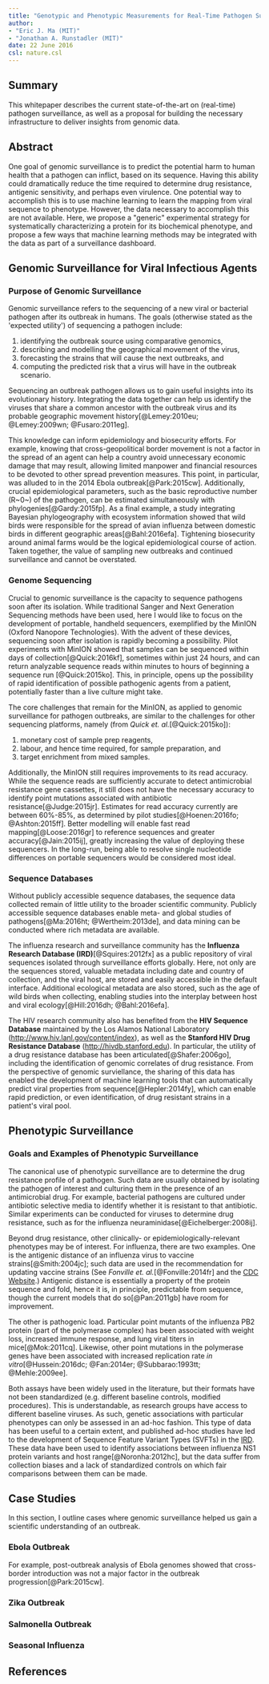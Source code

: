 ```yaml
---
title: "Genotypic and Phenotypic Measurements for Real-Time Pathogen Surveillance"
author: 
- "Eric J. Ma (MIT)"
- "Jonathan A. Runstadler (MIT)"
date: 22 June 2016
csl: nature.csl
---
```


## Summary

This whitepaper describes the current state-of-the-art on (real-time) pathogen surveillance, as well as a proposal for building the necessary infrastructure to deliver insights from genomic data.

## Abstract

One goal of genomic surveillance is to predict the potential harm to human health that a pathogen can inflict, based on its sequence. Having this ability could dramatically reduce the time required to determine drug resistance, antigenic sensitivity, and perhaps even virulence. One potential way to accomplish this is to use machine learning to learn the mapping from viral sequence to phenotype. However, the data necessary to accomplish this are not available. Here, we propose a "generic" experimental strategy for systematically characterizing a protein for its biochemical phenotype, and propose a few ways that machine learning methods may be integrated with the data as part of a surveillance dashboard.

## Genomic Surveillance for Viral Infectious Agents

### Purpose of Genomic Surveillance

Genomic surveillance refers to the sequencing of a new viral or bacterial pathogen after its outbreak in humans. The goals (otherwise stated as the 'expected utility') of sequencing a pathogen include:

1. identifying the outbreak source using comparative genomics,
2. describing and modelling the geographical movement of the virus,
3. forecasting the strains that will cause the next outbreaks, and
4. computing the predicted risk that a virus will have in the outbreak scenario.

Sequencing an outbreak pathogen allows us to gain useful insights into its evolutionary history. Integrating the data together can help us identify the viruses that share a common ancestor with the outbreak virus and its probable geographic movement history[@Lemey:2010eu; @Lemey:2009wn; @Fusaro:2011eg].

This knowledge can inform epidemiology and biosecurity efforts. For example, knowing that cross-geopolitical border movement is not a factor in the spread of an agent can help a country avoid unnecessary economic damage that may result, allowing limited manpower and financial resources to be devoted to other spread prevention measures. This point, in particular, was alluded to in the 2014 Ebola outbreak[@Park:2015cw]. Additionally, crucial epidemiological parameters, such as the basic reproductive number (R~0~) of the pathogen, can be estimated simultaneously with phylogenies[@Gardy:2015fp]. As a final example, a study integrating Bayesian phylogeography with ecosystem information showed that wild birds were responsible for the spread of avian influenza between domestic birds in different geographic areas[@Bahl:2016efa]. Tightening biosecurity around animal farms would be the logical epidemiological course of action. Taken together, the value of sampling new outbreaks and continued surveillance and cannot be overstated.

### Genome Sequencing

Crucial to genomic surveillance is the capacity to sequence pathogens soon after its isolation. While traditional Sanger and Next Generation Sequencing methods have been used, here I would like to focus on the development of portable, handheld sequencers, exemplified by the MinION (Oxford Nanopore Technologies). With the advent of these devices, sequencing soon after isolation is rapidly becoming a possibility. Pilot experiments with MinION showed that samples can be sequenced within days of collection[@Quick:2016kf], sometimes within just 24 hours, and can return analyzable sequence reads within minutes to hours of beginning a sequence run [@Quick:2015ko]. This, in principle, opens up the possibility of rapid identification of possible pathogenic agents from a patient, potentially faster than a live culture might take.

The core challenges that remain for the MinION, as applied to genomic surveillance for pathogen outbreaks, are similar to the challenges for other sequencing platforms, namely (from *Quick et. al.*[@Quick:2015ko]):

1. monetary cost of sample prep reagents,
2. labour, and hence time required, for sample preparation, and
3. target enrichment from mixed samples.

Additionally, the MinION still requires improvements to its read accuracy. While the sequence reads are sufficiently accurate to detect antimicrobial resistance gene cassettes, it still does not have the necessary accuracy to identify point mutations associated with antibiotic resistance[@Judge:2015jr]. Estimates for read accuracy currently are between 60%-85%, as determined by pilot studies[@Hoenen:2016fo; @Ashton:2015ff]. Better modelling will enable fast read mapping[@Loose:2016gr] to reference sequences and greater accuracy[@Jain:2015ij], greatly increasing the value of deploying these sequencers. In the long-run, being able to resolve single nucleotide differences on portable sequencers would be considered most ideal.

### Sequence Databases

Without publicly accessible sequence databases, the sequence data collected remain of little utility to the broader scientific community. Publicly accessible sequence databases enable meta- and global studies of pathogens[@Ma:2016ht; @Wertheim:2013de], and data mining can be conducted where rich metadata are available.

The influenza research and surveillance community has the **Influenza Research Database (IRD)**[@Squires:2012fx] as a public repository of viral sequences isolated through surveillance efforts globally. Here, not only are the sequences stored, valuable metadata including date and country of collection, and the viral host, are stored and easily accessible in the default interface. Additional ecological metadata are also stored, such as the age of wild birds when collecting, enabling studies into the interplay between host and viral ecology[@Hill:2016dh; @Bahl:2016efa].

The HIV research community also has benefited from the **HIV Sequence Database** maintained by the Los Alamos National Laboratory (http://www.hiv.lanl.gov/content/index), as well as the **Stanford HIV Drug Resistance Database** (http://hivdb.stanford.edu). In particular, the utility of a drug resistance database has been articulated[@Shafer:2006go], including the identification of genomic correlates of drug resistance. From the perspective of genomic surviellance, the sharing of this data has enabled the development of machine learning tools that can automatically predict viral properties from sequence[@Hepler:2014fy], which can enable rapid prediction, or even identification, of drug resistant strains in a patient's viral pool.

## Phenotypic Surveillance

### Goals and Examples of Phenotypic Surveillance

<!--Main point: Why do phenotypic surveillance -->

The canonical use of phenotypic surveillance are to determine the drug resistance profile of a pathogen. Such data are usually obtained by isolating the pathogen of interest and culturing them in the presence of an antimicrobial drug. For example, bacterial pathogens are cultured under antibiotic selective media to identify whether it is resistant to that antibiotic. Similar experiments can be conducted for viruses to determine drug resistance, such as for the influenza neuraminidase[@Eichelberger:2008ij].

Beyond drug resistance, other clinically- or epidemiologically-relevant phenotypes may be of interest. For influenza, there are two examples. One is the antigenic distance of an influenza virus to vaccine strains[@Smith:2004jc]; such data are used in the recommendation for updating vaccine strains (See *Fonville et. al.*[@Fonville:2014fr] and the [CDC Website](http://www.cdc.gov/flu/about/season/vaccine-selection.htm).) Antigenic distance is essentially a property of the protein sequence and fold, hence it is, in principle, predictable from sequence, though the current models that do so[@Pan:2011gb] have room for improvement.

The other is pathogenic load. Particular point mutants of the influenza PB2 protein (part of the polymerase complex) has been associated with weight loss, increased immune response, and lung viral titers in mice[@Mok:2011cq]. Likewise, other point mutations in the polymerase genes have been associated with increased replication rate *in vitro*[@Hussein:2016dc; @Fan:2014er; @Subbarao:1993tt; @Mehle:2009ee].

Both assays have been widely used in the literature, but their formats have not been standardized (e.g. different baseline controls, modified procedures). This is understandable, as research groups have access to different baseline viruses. As such, genetic associations with particular phenotypes can only be assessed in an ad-hoc fashion. This type of data has been useful to a certain extent, and published ad-hoc studies have led to the development of Sequence Feature Variant Types (SVFTs) in the [IRD](http://www.fludb.org/brc/influenza_sequenceFeatureVariantTypes_search.spg?method=ShowCleanSearch&decorator=influenza). These data have been used to identify associations between influenza NS1 protein variants and host range[@Noronha:2012hc], but the data suffer from collection biases and a lack of standardized controls on which fair comparisons between them can be made.

## Case Studies

In this section, I outline cases where genomic surveillance helped us gain a scientific understanding of an outbreak.

### Ebola Outbreak

For example, post-outbreak analysis of Ebola genomes showed that cross-border introduction was not a major factor in the outbreak progression[@Park:2015cw].

### Zika Outbreak

### Salmonella Outbreak

### Seasonal Influenza

## References